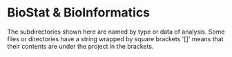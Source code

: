 # BioStat \& BioInformatics

The subdirectories shown here are named by type or data of analysis. Some files or directories have a string wrapped by square brackets '\[]' means that their contents are under the project in the brackets.

